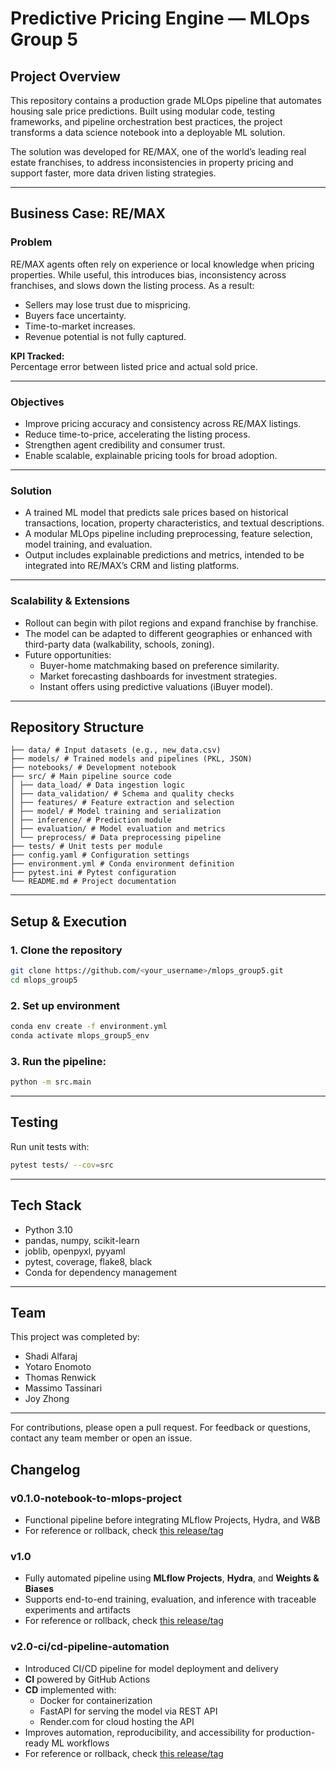 # Predictive Pricing Engine — MLOps Group 5

## Project Overview
This repository contains a production grade MLOps pipeline that automates housing sale price predictions. Built using modular code, testing frameworks, and pipeline orchestration best practices, the project transforms a data science notebook into a deployable ML solution.

The solution was developed for RE/MAX, one of the world’s leading real estate franchises, to address inconsistencies in property pricing and support faster, more data driven listing strategies.

---

## Business Case: RE/MAX
### Problem
RE/MAX agents often rely on experience or local knowledge when pricing properties. While useful, this introduces bias, inconsistency across franchises, and slows down the listing process. As a result:
- Sellers may lose trust due to mispricing.
- Buyers face uncertainty.
- Time-to-market increases.
- Revenue potential is not fully captured.

**KPI Tracked:**  
Percentage error between listed price and actual sold price.

---

### Objectives
- Improve pricing accuracy and consistency across RE/MAX listings.
- Reduce time-to-price, accelerating the listing process.
- Strengthen agent credibility and consumer trust.
- Enable scalable, explainable pricing tools for broad adoption.

---

### Solution
- A trained ML model that predicts sale prices based on historical transactions, location, property characteristics, and textual descriptions.
- A modular MLOps pipeline including preprocessing, feature selection, model training, and evaluation.
- Output includes explainable predictions and metrics, intended to be integrated into RE/MAX’s CRM and listing platforms.

---

### Scalability & Extensions
- Rollout can begin with pilot regions and expand franchise by franchise.
- The model can be adapted to different geographies or enhanced with third-party data (walkability, schools, zoning).
- Future opportunities:
  - Buyer-home matchmaking based on preference similarity.
  - Market forecasting dashboards for investment strategies.
  - Instant offers using predictive valuations (iBuyer model).

---

## Repository Structure
```
├── data/ # Input datasets (e.g., new_data.csv)
├── models/ # Trained models and pipelines (PKL, JSON)
├── notebooks/ # Development notebook
├── src/ # Main pipeline source code
│ ├── data_load/ # Data ingestion logic
│ ├── data_validation/ # Schema and quality checks
│ ├── features/ # Feature extraction and selection
│ ├── model/ # Model training and serialization
│ ├── inference/ # Prediction module
│ ├── evaluation/ # Model evaluation and metrics
│ └── preprocess/ # Data preprocessing pipeline
├── tests/ # Unit tests per module
├── config.yaml # Configuration settings
├── environment.yml # Conda environment definition
├── pytest.ini # Pytest configuration
└── README.md # Project documentation
```
---

## Setup & Execution
### 1. Clone the repository
```bash
git clone https://github.com/<your_username>/mlops_group5.git
cd mlops_group5
```
### 2. Set up environment
```bash
conda env create -f environment.yml
conda activate mlops_group5_env
```
### 3. Run the pipeline:
```bash
python -m src.main
```
---

## Testing
Run unit tests with:
```bash
pytest tests/ --cov=src
```

---

## Tech Stack
- Python 3.10
- pandas, numpy, scikit-learn
- joblib, openpyxl, pyyaml
- pytest, coverage, flake8, black
- Conda for dependency management

---

## Team 
This project was completed by:
- Shadi Alfaraj
- Yotaro Enomoto
- Thomas Renwick
- Massimo Tassinari
- Joy Zhong

--- 

For contributions, please open a pull request.
For feedback or questions, contact any team member or open an issue.

## Changelog

### v0.1.0-notebook-to-mlops-project
- Functional pipeline before integrating MLflow Projects, Hydra, and W&B
- For reference or rollback, check [this release/tag](https://github.com/thomasrenwickm/mlops_group5/releases/tag/v0.1.0-notebook-to-mlops-project)

### v1.0
- Fully automated pipeline using **MLflow Projects**, **Hydra**, and **Weights & Biases**
- Supports end-to-end training, evaluation, and inference with traceable experiments and artifacts
- For reference or rollback, check [this release/tag](https://github.com/thomasrenwickm/mlops_group5/releases/tag/v1.0)

### v2.0-ci/cd-pipeline-automation

- Introduced CI/CD pipeline for model deployment and delivery
- **CI** powered by GitHub Actions
- **CD** implemented with:
  - Docker for containerization
  - FastAPI for serving the model via REST API
  - Render.com for cloud hosting the API
- Improves automation, reproducibility, and accessibility for production-ready ML workflows
- For reference or rollback, check [this release/tag](https://github.com/thomasrenwickm/mlops_group5/releases/tag/v2.0-ci%2Fcd-pipeline-automation)
